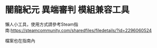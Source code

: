 # 闇龍紀元 異端審判 模組兼容工具

懶人小工具，使用方式請參考Steam指南:https://steamcommunity.com/sharedfiles/filedetails/?id=2296060524

檔案也在指南內
